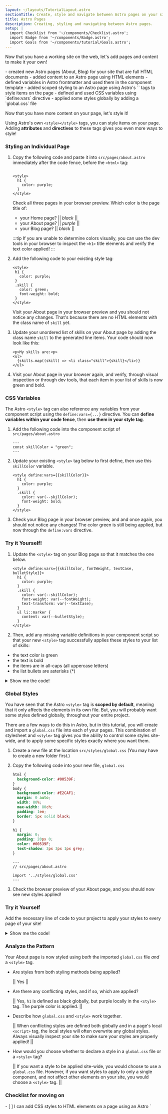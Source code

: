 ```yaml
---
layout: ~/layouts/TutorialLayout.astro
sectionTitle: Create, style and navigate between Astro pages on your site
title: Astro Pages
description: Creating, styling and navigating between Astro pages.
setup: |
  import Checklist from '~/components/Checklist.astro';
  import Badge from '~/components/Badge.astro';
  import Goals from '~/components/tutorial/Goals.astro';
---
```

Now that you have a working site on the web, let's add pages and content to make it your own!

<Goals>
  - created new Astro pages (About, Blog) for your site that are full HTML documents
  - added content to an Astro page using HTML elements
  - defined variables in Astro frontmatter and used them in the component template
  - added scoped styling to an Astro page using Astro's `<style>` tags
</Goals>

In this section, you will add new pages and content to your Astro website using your code editor in your workspace, either locally on your computer, or in your online cloud workspace.

Before writing any code, you will open your code editor and use its terminal to run Astro in **dev (development) mode** so that can preview your changes while you work. 

Using the **continuous integration/deployment** system you have set up with GitHub and Netlify in the previous unit, any updates you **commit and push** (save) to your project's online repository at GitHub will be automatically discovered by Netlify and re-published to the web.

You will learn about the **two sections of a `.astro` file** and how they work together to create the content for a **single page** on your website. Want to make a new page? You'll add a new `.astro` file to your project!

| `.astro` Section     | Language used                                  | contents                       |
|----------------------|------------------------------------------------|--------------------------------|
| Script (frontmatter) | JavaScript/TypeScript                          | imports, variables, functions… |
| Template (body)      | Astro (HTML with additional JSX-like features) | HTML elements, components      |

[.astro file example image, annotated]

### Test your knowledge

You want to add a new page to your website. Number the following steps in the correct order to explain how this happens:

|| &nbsp &nbsp 4 &nbsp &nbsp || Netlify will re-build my website including any updates, and deploy it at my URL.

|| &nbsp &nbsp 2 &nbsp &nbsp || I will create a new `.astro` file using my code editor.

|| &nbsp &nbsp 1 &nbsp &nbsp || I open my project in my code editor and run Astro in dev mode to see a live preview of my changes.

|| &nbsp &nbsp 3 &nbsp &nbsp || I will commit and push my changes to my repository stored on GitHub.


### Checklist for moving on

<Checklist key="pages">
- [ ] I am ready to make some new pages for my Astro website!
</Checklist>

---

## Creating new pages

<Goals>
  - added two new pages to your website by creating two new `.astro` files
  - added navigation links to access each page of your site from all pages
  - committed your changes to GitHub
  - deployed a new version of your website at your `.netlify.app` web address
</Goals>

Now that you know what has to happen to create a new page on your website, let's do it!

### Create a new `.astro` file

1. In the files pane of your code editor, navigate to the filepath `src/pages/` where you will see the existing file `index.astro`

2. In that same folder, create a new file named `about.astro`.

3. Copy, or retype the contents of `index.astro` into your new `about.astro` file.

    :::note
    Your editor might show a solid white circle on the tab label for this file. This means that the file is not yet saved. Under the File menu, enable "Auto Save" and you should no longer need to save any files manually.
    :::

4. Add `/about` to your website preview's URL and check that you can see a page load there. 

    🖥️ `https://localhost:3000/about`

    🌐 e.g. `https://sdkelkk--github--3000.localwebcontainer.io/about` or `https://dfewi.sse.codesandbox.io/about`)

Right now, your "About" page should look exactly the same as the first page, but we're going to change that!

### Edit your page

Edit the HTML content to make this page about you!

The content you can see on your about page is determined by the HTML elements rendered **between `<body></body>`**. For the rest of this section of this tutorial, all HTML will be written between these `<body></body>` tags. You will leave the other code untouched.

To change or add more content, add more HTML element tags containing content. You can copy and paste the HTML code below between the existing `<body></body>` tags, or create your own!

```astro title="src/pages/about.astro"
<!-- <body> -->
  <h1>About Me</h1>
  <h2>... and my new Astro site!</h2>

  <p>I am working through Astro's introductory tutorial. This is the second page on my website, and it's the first one I built myself!</p>

  <p>This site will update as I complete more of the tutorial, so keep checking back and see how my journey is going!</p>
<!-- </body> -->
```

Now, visit your `/about` page in your browser tab again, and you should see your updated content!

### Add Navigation Links

To make it easier to preview all your pages, add HTML page navigation links at the top of both of your pages (`index.astro` and `about.astro`):

```astro title="src/pages/about.astro" ins={1-2}
<a href="/">Home</a>
<a href="/about/">About</a>

<h1>About Me</h1>
<h2>... and my new Astro site!</h2>
```

Visit your site preview in your browser (at `localhost:3000` if you are developing locally) and check that you can click these links to move back and forth etween pages.

:::note
Astro uses standard HTML `<a>` elements to navigate between routes. There is no `<Link>` component.
:::

### Try It Yourself!

Can you add a third page `blog.astro` to your site, following the [same steps as above](#create-a-new-astro-file)? Try it now!

(Don't forget to add a third navigation link to every page!)

<details>
<summary>Show me the steps.</summary>
1. Create a new file at `src/pages/blog.astro`.
2. Copy the entire contents of `index.astro` and paste them into `blog.astro`.
3. [Add a third navigation link](#add-navigation-links) to the top of every page:

```astro title="src/pages/blog.astro" ins={3}
 <a href="/">Home</a>
 <a href="/about/">About</a>
 <a href="/blog/">Blog</a>
```
</details>

You should now have a website with three pages that all link to each other. Let's add some content to the Blog page.

Update the page content (under your navigation links) at `blog.astro` with:
```astro
<!-- src/pages/blog.astro -->
<h1>My Astro Learning Blog</h1>
<p>This is where I will post about my journey learning Astro.</p>
```

Preview your entire site by visiting all three pages in your browser preview and check that:
- every page correctly links to all three pages
- your two new pages each have their own descriptive title 
- your two new pages each have their own paragraph text

Now, you have a three-page website!

### Publish your changes to the web
When you are happy with the way your preview looks, and you want to publish your changes to your live website, you will **commit** your changes to your online repository at GitHub. 

1. See a list of any files that have changed since your last commit to GitHub. 

    - Go to the **Source Control tab** in VS Code (or the GitHub tab in CodeSandbox)


    - You should see `index.astro`, `about.astro` and `blog.astro` listed as files that have changed.

2. Enter a commit message (e.g. "Added two new pages - about and blog") in the text box, and press `CTRL+Enter` to commit the change to your current workspace.
3. Click the button to "Sync Changes" to GitHub.
4. After waiting a few minutes, visit your Netilify URL to verify that your changes are published live.

:::tip[commit and deploy regularly]
Follow these steps every time you stop working! Your changes will be updated in your GitHub repository, and your Netlify website will be rebuilt and republished.
:::

### Test your knowledge

Fill in the blanks with: ~~ **HTML** ~~ **`<body></body>`** ~~  **`src/pages/`** ~~ **copying and pasting** ~~

To make a new page I need to first create a new `.astro` file in the || **`src/pages/`** || folder. Then, I need to make sure that file contains a full || **HTML** || document so that the web browser can display its content properly. 

If I am unsure what to write, can always start by || **copying and pasting** || the entire contents of an existing file, then editing content between the || **`<body></body>`** || tags to give my new page its own page content.


### Checklist for moving on

<Checklist key="script">
- [ ] I can open my project and run the dev server to start working on it.
- [ ] I can create a new page for my website, and link to it from an existing page.
- [ ] I can commit my changes back to GitHub, and verify that my live website at Netlify has updated.
</Checklist>

### Resources

- [File-based Routing in Astro](/en/core-concepts/astro-pages/#file-based-routing)

- [Astro page HTML](/en/core-concepts/astro-pages/#astro-pages)

---

## Writing dynamic HTML

Now that you have a multi-page website with HTML content, let's add some **Astro Script**!

<Goals>
  - defined variables in your `about.astro` file's script and then used them in its HTML template
  - rendered a combination of static and dynamic content on your About page
  - used values defined in script to conditionally render HTML elements on your About page
</Goals>

Any HTML file is valid Astro language. You can write any text inside HTML elements and Astro will render that **static** (unchanging) content to the page. But, you can do more with Astro than just regular HTML!

You will use the top part of your `.astro` file, the component script, to add **dynamic** content to your page. This is content that depends on and is determined by **values defined elsewhere**, not static text typed directly into your element.


### Define and use a variable

Open `about.astro` which should look like this:

```astro
// src/pages/about.astro
---

---
<html lang="en">
    <head>
        <meta charset ="utf-8" />
        <meta name="viewport" content="width=device-width" />
        <title>Astro</title>
    </head>
    <body>
        <a href="/">Home</blog>
        <a href="/about/">About</blog>
        <a href="/blog/">Blog</blog>
        <h1>About Me</h1>
        <h2>... and my new Astro site!</h2>

        <p>I am working through Astro's introductory tutorial. This is the second page on my website, and it's the first one I built myself!</p>

        <p>This site will update as I complete more of the tutorial, so keep checking back and see how my journey is going!</p>
    </body>
</html>
```

1. Add the following line of JavaScript to your Astro script (at the top of your file, between the **code fences**):

    ```astro title="src/pages/about.astro"
    ---
    const pageTitle = "About Me"
    ---
    ```

2. Replace the static "About Me" heading in the body of your HTML with the dynamic variable `{pageTitle}`.

    ```astro title="src/pages/about.astro" del={1} ins={2}
    <h1>About Me</h1>
    <h1>{pageTitle}</h1>
    ```

3. Check the live preview of your `/about` page
  
  Your site should look the same! 

  Instead of typing text directly into HTML tags, you just **defined and used a variable** in the two sections of your `.astro` file, respectively.

4. Use the same pattern to display a page title for `index.astro` ("Home Page") and `blog.astro` ("My Astro Learning Blog").

:::note[Takeaway]
- **Define** variables in your Astro script using JavaScript or TypeScript expressions.
- **Use** these variables in your Astro template inside curly braces { } to tell Astro you're using some script.
:::

:::tip
Astro script syntax is similar to JSX syntax. If you're ever wondering how to use your script, then searching for how it is done in JSX is probably a good starting point!
:::

### Script expressions

1. Add the following lines to your component script to **define variables**:

    ```astro title="src/pages/about.astro"
    ---
    const goal = 3
    const time = "days"
    const happy = true
    const finished = false
    ---
    ```

2. Then, add the following Astro syntax using these variables to your component template, below your existing `<p>` tags:

    ```astro title="src/pages/about.astro"
    <p>I want to finish this tutorial in {goal} {time}.</p> 
    <p>But, it's ok if it takes me twice as long, and I finish in {goal*2}!</p>
    ```

3. Check the site preview in your browser, and you should now see these two new sentences appear:

    > - I want to finish this tutorial in 3 days.
    > - But, it's ok if it takes me twice as long, and I finish in 6!

#### Analyze the patterns
1. How do you **define a value** for use inside an Astro component?

    || _use a `const` statement in the component script, between the code fences_ ||

2. Which pair of symbols tells Astro that you want to **use script** instead of plain text inside your HTML elements?

    || _curly braces_ ||

### Conditional Rendering

You can also use your script variables to choose **whether or not** to render individual elements of your HTML `<body>` content:

Add the following lines of Astro within the `<body></body>` tags of `about.astro`, below your existing paragraphs.

Then, check the live preview in your browser tab to see what is **rendered** to the page:

```astro title="src/pages/about.astro" /:|&&/ "?"
{happy && <p>I am happy to be learning Astro!</p>}

{finished && <p>I finished this tutorial!</p>}

{goal === 3 ? <p>My goal is 3 days.</p> : <p>My goal is not 3 days.</p>}
```
:::note
Regular JavaScript patterns and expressions will work in Astro!
:::

Commit your changes to GitHub before moving on. Do this any time you want to save your work and update your live website!

### Test your knowledge:
Given the following `.astro` script:

```astro title="src/pages/about.astro"
---
operatingSystem = "Linux"
quantity = 3
footwear = "boots"
student = false
---
```

For each Astro template expression, write out the HTML output that will be rendered in the browser:

1.  `<p>{operatingSytem}</p>`

    ||  `<p>Linux</p>` ||

2.  `{student && <p>I am still in school.</p>}`

    || nothing! ||

3.  `<p>I have {quantity + 8} pairs of {clothing}</p>`

    ||  `<p>I have 11 pairs of boots</p>` ||

4.  `{operatingSystem === "MacOS" ? <p>I am using a Mac.</p> : <p>I am not using a Mac.</p>}`

    || `<p>I am not using a Mac.</p>` ||

### Checklist for moving on

<Checklist key="dynamic">
- [ ] I can define values in my Astro script and render these values in HTML elements.
- [ ] I can conditionally render entire HTML elements using JavaScript expressions and logical operators.
</Checklist>

### Resources

- [Dynamic expressions in Astro](/en/core-concepts/astro-components/#jsx-like-expressions)

---

## Common JavaScript patterns

Now that you can define and use values to render dynamic content, let's explore some common rendering patterns!

<Goals>
  - defined objects and arrays in your Astro script
  - displayed object properties and array items on a page
  - used the JavaScript `map()` function to render a list of items from an array
</Goals>

### Objects and Arrays

You can also render objects and arrays defined in Astro script.

Open `about.astro` which should look like this:

```astro title="src/pages/about.astro"
---
const pageTitle = "About Me" 
const goal = 3
const time = "days"
const happy = true
const finished = false
---
<html lang="en">
  <head>
    <meta charset ="utf-8" />
    <meta name="viewport" content="width=device-width" />
    <title>Astro</title>
  </head>
  <body>
    <a href="/">Home</blog>
    <a href="/about/">About</blog>
    <a href="/blog/">Blog</blog>
    <h1>{pageTitle}</h1>

    <p>I want to finish this tutorial in {goal} {time}.</p> 
    <p>But, it's ok if it takes me twice as long, and I finish in {goal*2}!</p>

    {happy && <p>I am happy to be learning Astro!</p>}

    {finished && <p>I finished this tutorial!</p>}

    {goal === 3 ? <p>My goal is 3 days.</p> : <p>My goal is not 3 days.</p>}
  </body>
</html>
```

1. Add the following JavaScript object to your Astro script, between the **code fences**:

      (You can customize the code for yourself, but this tutorial will use the following example.)

    ```astro title="src/pages/about.astro"
    ---
    const identity = {
      firstName: "Sarah",
      country: "Canada",
      occupation: "Technical Writer",
      hobbies: ["photography", "birdwatching", "baseball"],
    }
    ---
    ```

1. Underneath your existing paragraph, within the `<body></body>` tags, add the following code:

    ```astro title="src/pages/about.astro"
    <p>Here are a few facts about me:<p>
    <ul>
      <li>My name is {identity.firstName}</li>
      <li>I live in {identity.country} and I work as a {identity.occupation}</li>
      {identity.hobbies.length >= 2 && 
        <li>Two of my hobbies are: {identity.hobbies[0]} and {identity.hobbies[1]}</li>
      } 
    </ul>
    ```

1. Check the live preview of your `/about` page to see your changes.


### Rendering Multiple Items with `map()`

In the example above, you rendered list itmes in an unordered list using values from an object. You wrote out each individual line item, and referenced the values to be listed.

This time, you will use JavaScript's `map()` function to go through each item in an array, and return the same HTML element (`<li></li>`) for each item, all in one expression.

1. Add the following line to your component script which defines an array of skills:

    ```astro title="src/pages/about.astro"
    ---
    const skills = ["HTML", "CSS", "JavaScript", "React", "Astro", "Writing Docs"]
    ---
    ```

2. Then, add the following Astro code to your HTML template, below your existing content:

    ```astro title="src/pages/about.astro"
    <p>My skills are:<p>
    <ul>
      {skills.map((skill) => <li>{skill}</li>)}
    </ul>
    ```
3. Check the site preview in your browser, and you should now see a list of all the skills defined in your script:

    > My skills are:
    > - HTML
    > - CSS
    > - JavaScript
    > - React
    > - Astro
    > - Writing Docs

Not ony did you save time by not typing out the entire list, but your code is shorter and you might find it easier to read or change in the future!

### Writing JavaScript in your Astro Script

So far, you have defined values in your code fences, but you can write any legal JavaScript (or TypeScript) there, too! Let's move some JavaScript you have already written in your HTML template up into the code fences.

1. In `about.astro`, look for the following line of code:

    ```astro title="src/pages/about.astro"
    <p>But, it's ok if it takes me twice as long, and I finish in {goal * 2}!</p>
    ```

2. Replace the JavaScript calculation `goal * 2` with the value `double`.

    ```astro title="src/pages/about.astro"
    <p>But, it's ok if it takes me twice as long, and I finish in {double}!</p>
    ```

3. Define `double` in your component script as `goal * 2`

    ```astro title="src/pages/about.astro"
    ---
    const double = goal*2
    ---
    ```

    :::note
    You can define `double` anywhere in the list of all the other values you are defining in `about.astro`, as long as it is **after you have defined `goal`** (so that the calculation `goal * 2` makes sense.)
    :::

4. Go back and check your browser preview, and you should see that the page still looks the same. 

    It didn't matter whether your JavaScript calculation occured in the Astro script, or in the HTML template. In your `.astro` file, both places can contain JavaScript.

    But, notice that you do **not need curly braces** when you write your JS within the code fences. Everything written in your Astro script section is JavaScript.

    You will only use (and, you **must** use) curly braces when you are writing JavaScript expressions in the HTML template of your `.astro` file. Curly braces tell Astro that you are writing JavaScript in your template instead of plain HTML.

:::note[Takeaways]
1. Writing an Astro template is very much like **writing HTML**.
2. With a little JavaScript knowledge, you can **dynamically render** content efficiently.
3. You can use all modern Javascript **logical operators**, **expressions** and **functions** in either section of your `.astro` file.
:::

Make any changes or additions you want to the content of your About page by adding HTML elements, either statically or dynamically. When you are happy with this page, commit your changes to GitHub before moving on to the next lesson.

### Test your knowledge

Fill in the blanks with: **expressions** ~~ **curly braces** ~~ **objects and values** ~~ **JavaScript** 

`.astro` files have two sections: one where || **JavaScript** || is assumed, and one where you must use || **curly braces** || to tell Astro when you are writing JavaScript.

Even though plain HTML is all you need to write in your `.astro` files, Astro lets you define || **objects and values** ||, and supports all modern JavaScript logical operators, || **expressions** || and functions.

### Checklist for moving on

<Checklist key="jsx">
- [ ] I can define objects and arrays in my Astro script and render their contents in HTML elements.
- [ ] I can use the JavaScript `map()` function to iterate over an array and produce the same HTML element for each one. 
</Checklist>

### Resources

- [Astro syntax vs JSX - comparison](/en/core-concepts/astro-components/#differences-between-astro-and-jsx)

---

## Using scoped and global styles

<Goals>
  - used Astro `<style></style>` tags to style items on the page
  - defined and used CSS variables using `define:vars` directive
  - applied some styles globally by adding a `global.css` file
</Goals>

Now that you have more content on your page, let's style it!

Using Astro's own `<style></style>` tags, you can style items on your page. Adding **attributes** and **directives** to these tags gives you even more ways to style!

### Styling an Individual Page

1. Copy the following code and paste it into `src/pages/about.astro` immediately after the code fence, before the `<html>` tag:

    ```astro title="src/pages/about.astro"
   
    <style>
      h1 {
        color: purple;
      }
    </style>
    ```

    Check all three pages in your browser preview. Which color is the page title of:

    - your Home page?  || _black_ ||
    - your About page? || _purple_ ||
    - your Blog page? || _black_ ||

    :::tip
    If you are unable to determine colors visually, you can use the dev tools in your browser to inspect the `<h1>` title elements and verify the text color applied!
    :::

2. Add the following code to your existing style tag:

     ```astro title="src/pages/about.astro" ins={5-8}
    <style>
      h1 {
        color: purple;
      }
      .skill {
        color: green;
        font-weight: bold;
      }
    </style>
    ```

    Visit your About page in your browser preview and you should not notice any changes. That's because there are no HTML elements with the class name of `skill` yet.

3. Update your unordered list of skills on your About page by adding the class name `skill` to the generated line items. Your code should now look like this:

    ```astro title="src/pages/about.astro" 'class="skill"'
    <p>My skills are:<p>
    <ul>
      {skills.map((skill) => <li class="skill">{skill}</li>)}
    </ul>
    ```

  4. Visit your About page in your browser again, and verify, through visual inspection or through dev tools, that each item in your list of skills is now green and bold.

### CSS Variables
The Astro `<style>` tag can also reference any variables from your component script using the `define:vars={...}` directive. You can **define variables within your code fence**, then **use them in your style tag**.

1. Add the following code into the component script of `src/pages/about.astro`

    ```astro title="src/pages/about.astro"
    ---
    const skillColor = "green";
    ---
    ```

2. Update your existing `<style>` tag below to first define, then use this `skillColor` variable.

    ```astro title="src/pages/about.astro" "define:vars={{skillColor}}" "var(--skillColor)"
    <style define:vars={{skillColor}}>
      h1 {
        color: purple;
      }
      .skill {
        color: var(--skillColor);
        font-weight: bold;
      }
    </style>
    ```

3. Check your Blog page in your browser preview, and and once again, you should not notice any changes! The color green is still being applied, but now through the `define:vars` directive.

### Try it Yourself!
 
 1. Update the `<style>` tag on your Blog page so that it matches the one below. 

    ```astro title="src/pages/blog.astro"
    <style define:vars={{skillColor, fontWeight, textCase, bulletStyle}}>
      h1 {
        color: purple;
      }
      .skill {
        color: var(--skillColor);
        font-weight: var(--fontWeight);
        text-transform: var(--textCase);
      }
      ul li::marker {
        content: var(--bulletStyle);
      }
    </style>
    ```
 
 2. Then, add any missing variable definitions in your component script so that your new `<style>` tag successfully applies these styles to your list of skills:
 - the text color is green
 - the text is bold
 - the items are in all-caps (all uppercase letters)
 - the list bullets are asterisks (*)


<details>
<summary>Show me the code!</summary>

```astro
---
// src/pages/blog.astro

const skillColor = "green"
const fontWeight = "bold"
const textCase = "uppercase"
const bulletStyle = "*"
---
```
</details>

### Global Styles
You have seen that the Astro `<style>` tag is **scoped by default**, meaning that it only affects the elements in its own file. But, you will probably want some styles defined globally, throughout your entire project. 

There are a few ways to do this in Astro, but in this tutorial, you will create and import a `global.css` file into each of your pages. This combination of stylesheet and `<style>` tag gives you the ability to control some styles site-wide, and to apply some specific styles exactly where you want them.

1. Create a new file at the location `src/styles/global.css` (You may have to create a new folder first.)

2. Copy the following code into your new file, `global.css`

    ```css title="src/styles/global.css"
    html {
      background-color: #00539F;
    }
    body {
      background-color: #E2CAF1;
      margin: 0 auto;
      width: 80%;
      max-width: 80ch;
      padding: 1em;
      border: 5px solid black;
    }

    h1 {
      margin: 0;
      padding: 20px 0;
      color: #00539F;
      text-shadow: 3px 3px 1px grey;
    }
    ```

    ```astro
    ---
    // src/pages/about.astro

    import '../styles/global.css'
    ---
    ```

4. Check the browser preview of your About page, and you should now see new styles applied!

### Try it Yourself
Add the necessary line of code to your project to apply your styles to every page of your site!

<details>
<summary>Show me the code!</summary>

Add the following import statement to the two other page files: `src/pages/index.astro` and `src/pages/blog.astro`

```astro
---
// src/pages/index.astro
import '../styles/global.css'
---
```
</details>
 

### Analyze the Pattern
Your About page is now styled using *both* the imported `global.css` file *and* a `<style>` tag.

- Are styles from both styling methods being applied? 

    || Yes ||

- Are there any conflicting styles, and if so, which are applied?

    || Yes, `h1` is defined as black globally, but purple locally in the `<style>` tag. The purple color is applied.  ||

- Describe how `global.css` and `<style>` work together.

    || When conflicting styles are defined both globally and in a page's local `<script>` tag, the local styles will often overwrite any global styles. Always visually inspect your site to make sure your styles are properly applied!  ||

- How would you choose whether to declare a style in a `global.css` file or a `<style>` tag?

    || If you want a style to be applied site-wide, you would choose to use a `global.css` file. However, if you want styles to apply to only a single component, and not affect other elements on your site, you would choose a `<style>` tag. ||

### Checklist for moving on

<Checklist key="style">
- [ ] I can add CSS styles to HTML elements on a page using an Astro `<style>` tag.
- [ ] I can use variables from my component script in my CSS to style elements on the page.
- [ ] I can define global CSS styles in a `.css` file located elsewhere in my project, and I understand how they work with local `<style>` tags.
</Checklist>

### Resources

- [Astro `<style>` tag](/en/guides/styling/#styling-in-astro)

- [CSS variables in Astro](/en/guides/styling/#css-variables)
